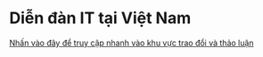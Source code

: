 # Diễn đàn IT tại Việt Nam
[Nhấn vào đây để truy cập nhanh vào khu vực trao đổi và thảo luận](https://github.com/congdongit/diendan/discussions "Diễn đàn IT Việt Nam")
